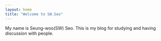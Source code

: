 ```yaml
---
layout: home
title: "Welcome to SW.Seo"
---
```


My name is Seung-woo(SW) Seo. This is my blog for studying and having discussion with people.
